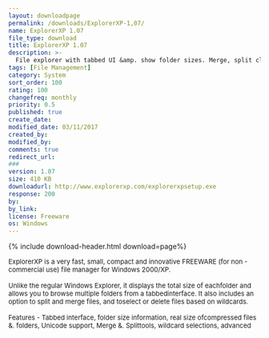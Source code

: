 ```yaml
---
layout: downloadpage
permalink: /downloads/ExplorerXP-1,07/
name: ExplorerXP 1.07
file_type: download
title: ExplorerXP 1.07
description: >-
  File explorer with tabbed UI &amp. show folder sizes. Merge, split clean copy tools
tags: [File Management]
category: System
sort_order: 100
rating: 100
changefreq: monthly
priority: 0.5
published: true
create_date: 
modified_date: 03/11/2017
created_by: 
modified_by: 
comments: true
redirect_url: 
### 
version: 1.07
size: 410 KB
downloadurl: http://www.explorerxp.com/explorerxpsetup.exe
response: 200
by: 
by_link: 
license: Freeware
os: Windows
---
```


{% include download-header.html download=page%}

<p style="fix-download-text !important">
<p><font size="2">ExplorerXP is a very fast, small, compact and innovative FREEWARE (for non - commercial use) file manager for Windows 2000/XP. <br />
<br />
Unlike the regular Windows Explorer, it displays the total size of eachfolder and allows you to browse multiple folders from a tabbedinterface. It also includes an option to split and merge files, and toselect or delete files based on wildcards.<br />
<br />
Features - Tabbed interface, folder size information, real size ofcompressed files &amp;. folders, Unicode support, Merge &amp;. Splittools, wildcard selections, advanced</font></p></p>
